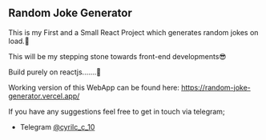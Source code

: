 ## Random Joke Generator

This is my First and a Small React Project which generates random jokes on load.😬

This will be my stepping stone towards front-end developments😎

Build purely on reactjs.......🤩

Working version of this WebApp can be found here: https://random-joke-generator.vercel.app/

If you have any suggestions feel free to get in touch via telegram;

- Telegram <a href="https://t.me/cyrilc_c_10">@cyrilc_c_10</a>